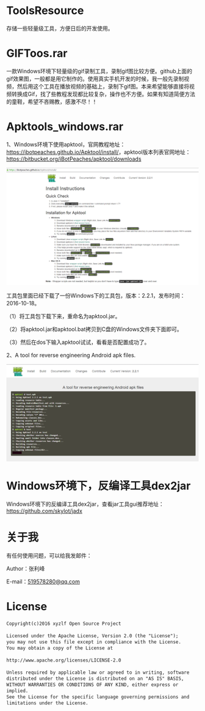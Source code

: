 # ToolsResource
存储一些轻量级工具，方便日后的开发使用。

# GIFToos.rar

一款Windows环境下轻量级的gif录制工具，录制gif图比较方便。github上面的gif效果图，一般都是用它制作的。使用真实手机开发的时候，我一般先录制视频，然后用这个工具在播放视频的基础上，录制下gif图。本来希望能够直接将视频转换成Gif，找了些教程发现都比较复杂，操作也不方便。如果有知道简便方法的童鞋，希望不吝赐教，感激不尽！！

# Apktools_windows.rar

1、Windows环境下使用apktool，官网教程地址：<https://ibotpeaches.github.io/Apktool/install/>，apktool版本列表官网地址：<https://bitbucket.org/iBotPeaches/apktool/downloads>

<img src="apktool_install.png"/>

工具包里面已经下载了一份Windows下的工具包，版本：2.2.1，发布时间：2016-10-18。

（1）将工具包下载下来，重命名为apktool.jar。

（2）将apktool.jar和apktool.bat拷贝到C盘的Windows文件夹下面即可。

（3）然后在dos下输入apktool试试，看看是否配置成功了。

2、A tool for reverse engineering Android apk files.

<img src="apktool_reverse.png"/>

# Windows环境下，反编译工具dex2jar

Windows环境下的反编译工具dex2jar，查看jar工具gui推荐地址：<https://github.com/skylot/jadx>




# 关于我
有任何使用问题，可以给我发邮件：

Author：张利峰

E-mail：519578280@qq.com

# License

    Copyright(c)2016 xyzlf Open Source Project
    
    Licensed under the Apache License, Version 2.0 (the "License");
    you may not use this file except in compliance with the License.
    You may obtain a copy of the License at
    
    http://www.apache.org/licenses/LICENSE-2.0
    
    Unless required by applicable law or agreed to in writing, software
    distributed under the License is distributed on an "AS IS" BASIS,
    WITHOUT WARRANTIES OR CONDITIONS OF ANY KIND, either express or implied.
    See the License for the specific language governing permissions and
    limitations under the License.
